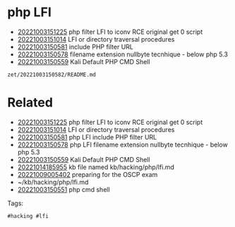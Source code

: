 # php LFI

- [20221003151225](/zet/20221003151225/README.md) php filter LFI to iconv RCE original get 0 script
- [20221003151014](/zet/20221003151014/README.md) LFI or directory traversal procedures
- [20221003150581](/zet/20221003150581/README.md) include PHP filter URL
- [20221003150578](/zet/20221003150578/README.md) filename extension nullbyte tecnhique - below php 5.3
- [20221003150559](/zet/20221003150559/README.md) Kali Default PHP CMD Shell

` zet/20221003150582/README.md `

# Related

- [20221003151225](/zet/20221003151225/README.md) php filter LFI to iconv RCE original get 0 script
- [20221003151014](/zet/20221003151014/README.md) LFI or directory traversal procedures
- [20221003150581](/zet/20221003150581/README.md) php LFI include PHP filter URL
- [20221003150578](/zet/20221003150578/README.md) php LFI filename extension nullbyte tecnhique - below php 5.3
- [20221003150559](/zet/20221003150559/README.md) Kali Default PHP CMD Shell
- [20221014185955](/zet/20221014185955/README.md) kb file named kb/hacking/php/lfi.md
- [20221009005402](/zet/20221009005402/README.md) preparing for the OSCP exam
- ~/kb/hacking/php/lfi.md
- [20221003150551](/zet/20221003150551/README.md) php cmd shell

Tags:

    #hacking #lfi 
